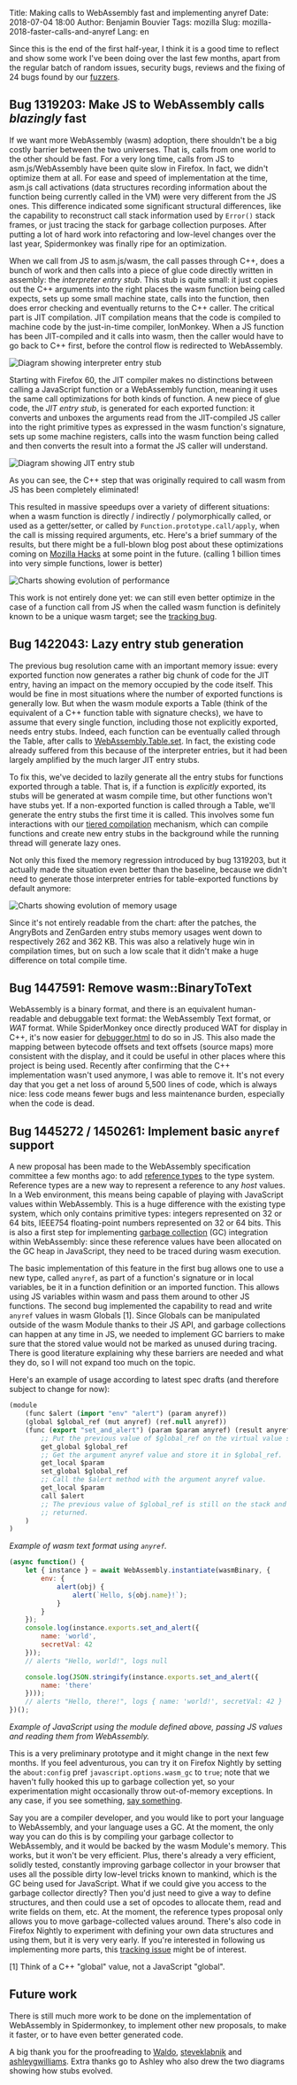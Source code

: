 Title: Making calls to WebAssembly fast and implementing anyref
Date: 2018-07-04 18:00
Author: Benjamin Bouvier
Tags: mozilla
Slug: mozilla-2018-faster-calls-and-anyref
Lang: en

Since this is the end of the first half-year, I think it is a good time to
reflect and show some work I've been doing over the last few months, apart from
the regular batch of random issues, security bugs, reviews and the fixing of 24
bugs found by our [fuzzers](https://en.wikipedia.org/wiki/Fuzzing).

## Bug 1319203: Make JS to WebAssembly calls *blazingly* fast

If we want more WebAssembly (wasm) adoption, there shouldn't be a big costly
barrier between the two universes. That is, calls from one world to the other
should be fast. For a very long time, calls from JS to asm.js/WebAssembly have
been quite slow in Firefox. In fact, we didn't optimize them at all. For ease
and speed of implementation at the time, asm.js call activations (data
structures recording information about the function being currently called in
the VM) were very different from the JS ones. This difference indicated some
significant structural differences, like the capability to reconstruct call
stack information used by `Error()` stack frames, or just tracing the stack for
garbage collection purposes. After putting a lot of hard work into refactoring
and low-level changes over the last year, Spidermonkey was finally ripe for an
optimization.

When we call from JS to asm.js/wasm, the call passes through C++, does a bunch of
work and then calls into a piece of glue code directly written in assembly: the
*interpreter entry stub*. This stub is quite small: it just copies out the C++
arguments into the right places the wasm function being called expects, sets up
some small machine state, calls into the function, then does error checking and
eventually returns to the C++ caller. The critical part is JIT compilation. JIT
compilation means that the code is compiled to machine code by the just-in-time
compiler, IonMonkey. When a JS function has been JIT-compiled and it calls into
wasm, then the caller would have to go back to C++ first, before the control
flow is redirected to WebAssembly.

![Diagram showing interpreter entry stub]({filename}/images/2018-07-interpreter-stub.png)

Starting with Firefox 60, the JIT compiler makes no distinctions between
calling a JavaScript function or a WebAssembly function, meaning it uses the
same call optimizations for both kinds of function. A new piece of glue code,
the *JIT entry stub*, is generated for each exported function: it converts and
unboxes the arguments read from the JIT-compiled JS caller into the right
primitive types as expressed in the wasm function's signature, sets up some
machine registers, calls into the wasm function being called and then converts
the result into a format the JS caller will understand.

![Diagram showing JIT entry stub]({filename}/images/2018-07-jit-stub.png)

As you can see, the C++ step that was originally required to call wasm from JS
has been completely eliminated!

This resulted in massive speedups over a variety of different situations: when
a wasm function is directly / indirectly / polymorphically called, or used as a
getter/setter, or called by `Function.prototype.call/apply`, when the call is
missing required arguments, etc. Here's a brief summary of the results, but
there might be a full-blown blog post about these optimizations coming on
[Mozilla Hacks](https://hacks.mozilla.org/) at some point in the future.
(calling 1 billion times into very simple functions, lower is better)

![Charts showing evolution of performance]({filename}/images/2018-07-wasm-calls.png)

This work is not entirely done yet: we can still even better optimize in the
case of a function call from JS when the called wasm function is definitely
known to be a unique wasm target; see the [tracking
bug](https://bugzilla.mozilla.org/show_bug.cgi?id=1437065).

## Bug 1422043: Lazy entry stub generation

The previous bug resolution came with an important memory issue: every exported
function now generates a rather big chunk of code for the JIT entry, having an
impact on the memory occupied by the code itself. This would be fine in most
situations where the number of exported functions is generally low. But when
the wasm module exports a Table (think of the equivalent of a C++ function
table with signature checks), we have to assume that every single function,
including those not explicitly exported, needs entry stubs. Indeed, each
function can be eventually called through the Table, after calls to
[WebAssembly.Table.set](http://webassembly.github.io/spec/js-api/index.html#dom-table-set).
In fact, the existing code already suffered from this because of the
interpreter entries, but it had been largely amplified by the much larger JIT
entry stubs.

To fix this, we've decided to lazily generate all the entry stubs for functions
exported through a table. That is, if a function is *explicitly* exported, its
stubs will be generated at wasm compile time, but other functions won't have
stubs yet. If a non-exported function is called through a Table, we'll generate
the entry stubs the first time it is called. This involves some fun
interactions with our [tiered
compilation](https://hacks.mozilla.org/2018/01/making-webassembly-even-faster-firefoxs-new-streaming-and-tiering-compiler/)
mechanism, which can compile functions and create new entry stubs in the
background while the running thread will generate lazy ones.

Not only this fixed the memory regression introduced by bug 1319203, but it
actually made the situation even better than the baseline, because we didn't
need to generate those interpreter entries for table-exported functions by
default anymore:

![Charts showing evolution of memory usage]({filename}/images/2018-07-wasm-stubs-memory.png)

Since it's not entirely readable from the chart: after the patches, the
AngryBots and ZenGarden entry stubs memory usages went down to respectively 262
and 362 KB. This was also a relatively huge win in compilation times, but on
such a low scale that it didn't make a huge difference on total compile time.

## Bug 1447591: Remove wasm::BinaryToText

WebAssembly is a binary format, and there is an equivalent human-readable and
debuggable text format: the WebAssembly Text format, or *WAT* format. While
SpiderMonkey once directly produced WAT for display in C++, it's now easier for
[debugger.html](https://github.com/devtools-html/debugger.html) to do so in JS.
This also made the mapping between bytecode offsets and text offsets (source
maps) more consistent with the display, and it could be useful in other places
where this project is being used. Recently after confirming that the C++
implementation wasn't used anymore, I was able to remove it. It's not every day
that you get a net loss of around 5,500 lines of code, which is always nice:
less code means fewer bugs and less maintenance burden, especially when the code
is dead.

## Bug 1445272 / 1450261: Implement basic `anyref` support

A new proposal has been made to the WebAssembly specification committee a few
months ago: to add [reference
types](https://github.com/WebAssembly/reference-types) to the type system.
Reference types are a new way to represent a reference to any *host* values. In
a Web environment, this means being capable of playing with JavaScript values
within WebAssembly. This is a huge difference with the existing type system,
which only contains primitive types: integers represented on 32 or 64 bits,
IEEE754 floating-point numbers represented on 32 or 64 bits. This is also a
first step for implementing [garbage
collection](http://github.com/webassembly/gc) (GC) integration within
WebAssembly: since these reference values have been allocated on the GC heap in
JavaScript, they need to be traced during wasm execution.

The basic implementation of this feature in the first bug allows one to use a
new type, called `anyref`, as part of a function's signature or in local
variables, be it in a function definition or an imported function. This allows
using JS variables within wasm and pass them around to other JS functions. The
second bug implemented the capability to read and write `anyref` values in wasm
Globals [1]. Since Globals can be manipulated outside of the wasm Module thanks
to their JS API, and garbage collections can happen at any time in JS, we
needed to implement GC barriers to make sure that the stored value would not be
marked as unused during tracing. There is good literature explaining why these
barriers are needed and what they do, so I will not expand too much on the
topic.

Here's an example of usage according to latest spec drafts (and therefore
subject to change for now):

```lisp
(module
    (func $alert (import "env" "alert") (param anyref))
    (global $global_ref (mut anyref) (ref.null anyref))
    (func (export "set_and_alert") (param $param anyref) (result anyref)
        ;; Put the previous value of $global_ref on the virtual value stack.
        get_global $global_ref
        ;; Get the argument anyref value and store it in $global_ref.
        get_local $param
        set_global $global_ref
        ;; Call the $alert method with the argument anyref value.
        get_local $param
        call $alert
        ;; The previous value of $global_ref is still on the stack and will be
        ;; returned.
    )
)
```

*Example of wasm text format using `anyref`.*

```js
(async function() {
    let { instance } = await WebAssembly.instantiate(wasmBinary, {
        env: {
            alert(obj) {
                alert(`Hello, ${obj.name}!`);
            }
        }
    });
    console.log(instance.exports.set_and_alert({
        name: 'world',
        secretVal: 42
    }));
    // alerts "Hello, world!", logs null

    console.log(JSON.stringify(instance.exports.set_and_alert({
        name: 'there'
    })));
    // alerts "Hello, there!", logs { name: 'world!', secretVal: 42 }
})();
```

*Example of JavaScript using the module defined above, passing JS values and
reading them from WebAssembly.*

This is a very preliminary prototype and it might change in the next few
months. If you feel adventurous, you can try it on Firefox Nightly by setting
the `about:config` pref `javascript.options.wasm_gc` to `true`; note that we
haven't fully hooked this up to garbage collection yet, so your experimentation
might occasionally throw out-of-memory exceptions. In any case, if you see
something, [say
something](https://bugzilla.mozilla.org/enter_bug.cgi?product=Core&component=Javascript%3A%20Web%20Assembly).

Say you are a compiler developer, and you would like to port your language to
WebAssembly, and your language uses a GC. At the moment, the only way you can
do this is by compiling your garbage collector to WebAssembly, and it would be
backed by the wasm Module's memory. This works, but it won't be very efficient.
Plus, there's already a very efficient, solidly tested, constantly improving
garbage collector in your browser that uses all the possible dirty low-level
tricks known to mankind, which is the GC being used for JavaScript. What if we
could give you access to the garbage collector directly? Then you'd just need
to give a way to define structures, and then could use a set of opcodes to
allocate them, read and write fields on them, etc. At the moment, the reference
types proposal only allows you to move garbage-collected values around. There's
also code in Firefox Nightly to experiment with defining your own data
structures and using them, but it is very very early. If you're interested in
following us implementing more parts, this [tracking
issue](https://bugzilla.mozilla.org/show_bug.cgi?id=1444925) might be of
interest.

[1] Think of a C++ "global" value, not a JavaScript "global".

## Future work

There is still much more work to be done on the implementation of WebAssembly
in Spidermonkey, to implement other new proposals, to make it faster, or to
have even better generated code.

A big thank you for the proofreading to [Waldo](http://whereswalden.com/),
[steveklabnik](https://github.com/steveklabnik) and
[ashleygwilliams](https://twitter.com/ag_dubs). Extra thanks go to
Ashley who also drew the two diagrams showing how stubs evolved.
